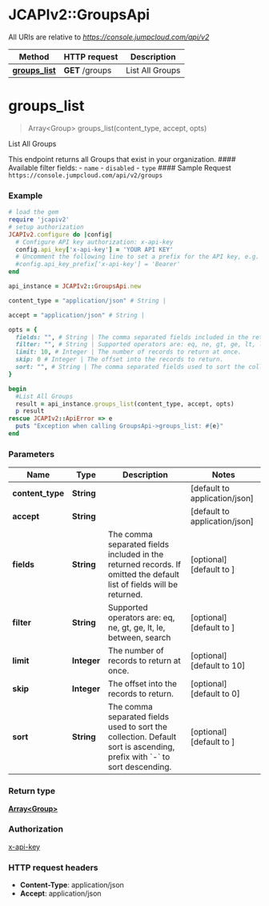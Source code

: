# JCAPIv2::GroupsApi

All URIs are relative to *https://console.jumpcloud.com/api/v2*

Method | HTTP request | Description
------------- | ------------- | -------------
[**groups_list**](GroupsApi.md#groups_list) | **GET** /groups | List All Groups


# **groups_list**
> Array&lt;Group&gt; groups_list(content_type, accept, opts)

List All Groups

This endpoint returns all Groups that exist in your organization.  #### Available filter fields:   - `name`   - `disabled`   - `type`  #### Sample Request  ``` https://console.jumpcloud.com/api/v2/groups ```

### Example
```ruby
# load the gem
require 'jcapiv2'
# setup authorization
JCAPIv2.configure do |config|
  # Configure API key authorization: x-api-key
  config.api_key['x-api-key'] = 'YOUR API KEY'
  # Uncomment the following line to set a prefix for the API key, e.g. 'Bearer' (defaults to nil)
  #config.api_key_prefix['x-api-key'] = 'Bearer'
end

api_instance = JCAPIv2::GroupsApi.new

content_type = "application/json" # String | 

accept = "application/json" # String | 

opts = { 
  fields: "", # String | The comma separated fields included in the returned records. If omitted the default list of fields will be returned. 
  filter: "", # String | Supported operators are: eq, ne, gt, ge, lt, le, between, search
  limit: 10, # Integer | The number of records to return at once.
  skip: 0 # Integer | The offset into the records to return.
  sort: "", # String | The comma separated fields used to sort the collection. Default sort is ascending, prefix with `-` to sort descending. 
}

begin
  #List All Groups
  result = api_instance.groups_list(content_type, accept, opts)
  p result
rescue JCAPIv2::ApiError => e
  puts "Exception when calling GroupsApi->groups_list: #{e}"
end
```

### Parameters

Name | Type | Description  | Notes
------------- | ------------- | ------------- | -------------
 **content_type** | **String**|  | [default to application/json]
 **accept** | **String**|  | [default to application/json]
 **fields** | **String**| The comma separated fields included in the returned records. If omitted the default list of fields will be returned.  | [optional] [default to ]
 **filter** | **String**| Supported operators are: eq, ne, gt, ge, lt, le, between, search | [optional] [default to ]
 **limit** | **Integer**| The number of records to return at once. | [optional] [default to 10]
 **skip** | **Integer**| The offset into the records to return. | [optional] [default to 0]
 **sort** | **String**| The comma separated fields used to sort the collection. Default sort is ascending, prefix with &#x60;-&#x60; to sort descending.  | [optional] [default to ]

### Return type

[**Array&lt;Group&gt;**](Group.md)

### Authorization

[x-api-key](../README.md#x-api-key)

### HTTP request headers

 - **Content-Type**: application/json
 - **Accept**: application/json



